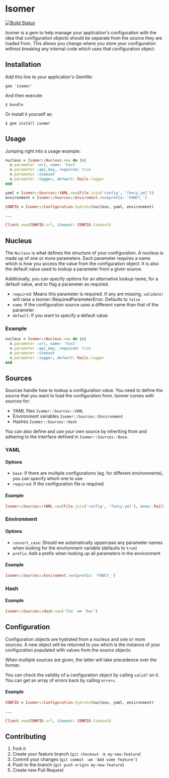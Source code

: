 # Isomer

[![Build Status](https://travis-ci.org/pguelpa/isomer.png?branch=master)](https://travis-ci.org/pguelpa/isomer)

Isomer is a gem to help manage your application's configuration with the idea that configuration objects should be separate from the source they are loaded from. This allows you change where you store your configuration without breaking any internal code which uses that configuration object.

## Installation

Add this line to your application's Gemfile:

    gem 'isomer'

And then execute:

    $ bundle

Or install it yourself as:

    $ gem install isomer

## Usage

Jumping right into a usage example:

```ruby
nucleus = Isomer::Nucleus.new do |n|
  n.parameter :url, name: 'host'
  n.parameter :api_key, required: true
  n.parameter :timeout
  n.parameter :logger, default: Rails.logger
end

yaml = Isomer::Sources::YAML.new(File.join('config', 'fancy.yml'))
environment = Isomer::Sources::Enviroment.new(prefix: 'FANCY_')

CONFIG = Isomer::Configuration.hydrate(nucleus, yaml, environment)

...

Client.new(CONFIG.url, timeout: CONFIG.timeout)
```

## Nucleus

The `Nucleus` is what defines the structure of your configuration. A nucleus is made up of one or more parameters. Each parameter requires a name which is how you access the value from the configuration object. It is also the default value used to lookup a parameter from a given source.

Additionally, you can specify options for an alternative lookup name, for a default value, and to flag a parameter as required.

* `required`: Means this parameter is required.  If any are missing, `validate!` will raise a Isomer::RequiredParameterError.  Defaults to `false`
* `name`: If the configuration source uses a different name than that of the parameter
* `default`: If you want to specify a default value

### Example

```ruby
nucleus = Isomer::Nucleus.new do |n|
  n.parameter :url, name: 'host'
  n.parameter :api_key, required: true
  n.parameter :timeout
  n.parameter :logger, default: Rails.logger
end
```

## Sources

Sources handle how to lookup a configuration value. You need to define the source that you want to load the configuration from. Isomer comes with sources for:

- YAML files `Isomer::Sources::YAML`
- Environment variables `Isomer::Sources::Environment`
- Hashes `Isomer::Sources::Hash`

You can also define and use your own source by inheriting from and adhering to the interface defined in `Isomer::Sources::Base`.

### YAML

#### Options

* `base`: If there are multiple configurations (eg. for different environments), you can specify which one to use
* `required`: If the configuration file is required

#### Example

```ruby
Isomer::Sources::YAML.new(File.join('config', 'fancy.yml'), base: Rails.env, required: true)
```

### Environment

#### Options

* `convert_case`: Should we automatically uppercase any parameter names when looking for the environment variable (defaults to `true`)
* `prefix`: Add a prefix when looking up all parameters in the environment

#### Example

```ruby
Isomer::Sources::Enviroment.new(prefix: 'FANCY_')
```

### Hash

#### Example

```ruby
Isomer::Sources::Hash.new('foo' => 'bar')
```

## Configuration


Configuration objects are hydrated from a nucleus and one or more sources. A new object will be returned to you which is the instance of your configuration populated with values from the source objects.

When multiple sources are given, the latter will take precedence over the former.

You can check the validity of a configuration object by calling `valid?` on it. You can get an array of errors back by calling `errors`.

#### Example

```ruby
CONFIG = Isomer::Configuration.hydrate(nucleus, yaml, environment)

...

Client.new(CONFIG.url, timeout: CONFIG.timeout)
```

## Contributing

1. Fork it
2. Create your feature branch (`git checkout -b my-new-feature`)
3. Commit your changes (`git commit -am 'Add some feature'`)
4. Push to the branch (`git push origin my-new-feature`)
5. Create new Pull Request
